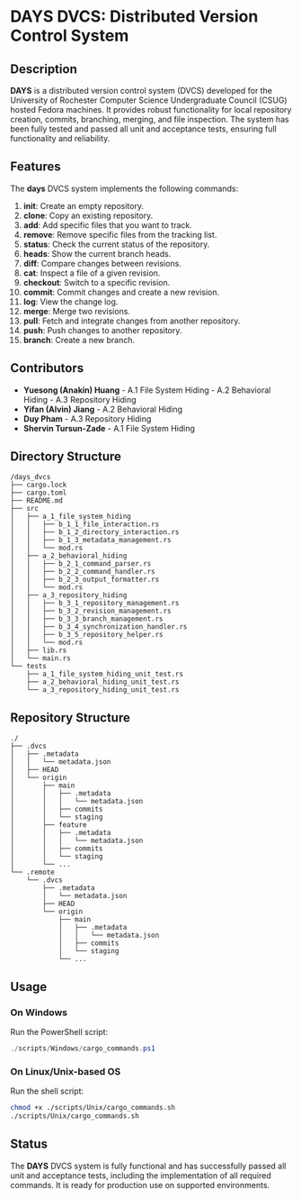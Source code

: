 # DAYS DVCS: Distributed Version Control System

## Description

**DAYS** is a distributed version control system (DVCS) developed for the University of Rochester Computer Science
Undergraduate Council (CSUG) hosted Fedora machines. It provides robust functionality for local repository creation,
commits, branching, merging, and file inspection. The system has been fully tested and passed all unit and acceptance
tests, ensuring full functionality and reliability.

## Features

The **days** DVCS system implements the following commands:

1. **init**: Create an empty repository.
2. **clone**: Copy an existing repository.
3. **add**: Add specific files that you want to track.
4. **remove**: Remove specific files from the tracking list.
5. **status**: Check the current status of the repository.
6. **heads**: Show the current branch heads.
7. **diff**: Compare changes between revisions.
8. **cat**: Inspect a file of a given revision.
9. **checkout**: Switch to a specific revision.
10. **commit**: Commit changes and create a new revision.
11. **log**: View the change log.
12. **merge**: Merge two revisions.
13. **pull**: Fetch and integrate changes from another repository.
14. **push**: Push changes to another repository.
15. **branch**: Create a new branch.

## Contributors

- **Yuesong (Anakin) Huang** - A.1 File System Hiding - A.2 Behavioral Hiding - A.3 Repository Hiding
- **Yifan (Alvin) Jiang** - A.2 Behavioral Hiding
- **Duy Pham** - A.3 Repository Hiding
- **Shervin Tursun-Zade** - A.1 File System Hiding

## Directory Structure

```plaintext
/days_dvcs
├── cargo.lock
├── cargo.toml
├── README.md
├── src
│   ├── a_1_file_system_hiding
│   │   ├── b_1_1_file_interaction.rs
│   │   ├── b_1_2_directory_interaction.rs
│   │   ├── b_1_3_metadata_management.rs
│   │   └── mod.rs
│   ├── a_2_behavioral_hiding
│   │   ├── b_2_1_command_parser.rs
│   │   ├── b_2_2_command_handler.rs
│   │   ├── b_2_3_output_formatter.rs
│   │   └── mod.rs
│   ├── a_3_repository_hiding
│   │   ├── b_3_1_repository_management.rs
│   │   ├── b_3_2_revision_management.rs
│   │   ├── b_3_3_branch_management.rs
│   │   ├── b_3_4_synchronization_handler.rs
│   │   ├── b_3_5_repository_helper.rs
│   │   └── mod.rs
│   ├── lib.rs
│   └── main.rs
└── tests
    ├── a_1_file_system_hiding_unit_test.rs
    ├── a_2_behavioral_hiding_unit_test.rs
    └── a_3_repository_hiding_unit_test.rs
```

## Repository Structure

```plaintext
./
├── .dvcs
│   ├── .metadata
│   │   └── metadata.json
│   ├── HEAD
│   └── origin
│       ├── main
│       │   ├── .metadata
│       │   │   └── metadata.json
│       │   ├── commits
│       │   └── staging
│       ├── feature
│       │   ├── .metadata
│       │   │   └── metadata.json
│       │   ├── commits
│       │   └── staging
│       └── ...
└── .remote
    └── .dvcs
        ├── .metadata
        │   └── metadata.json
        ├── HEAD
        └── origin
            ├── main
            │   ├── .metadata
            │   │   └── metadata.json
            │   ├── commits
            │   └── staging
            └── ...
```

## Usage

### On Windows

Run the PowerShell script:

```powershell
./scripts/Windows/cargo_commands.ps1
```

### On Linux/Unix-based OS

Run the shell script:

```bash
chmod +x ./scripts/Unix/cargo_commands.sh
./scripts/Unix/cargo_commands.sh
```

## Status

The **DAYS** DVCS system is fully functional and has successfully passed all unit and acceptance tests, including the
implementation of all required commands. It is ready for production use on supported environments.
